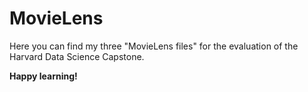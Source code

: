 # MovieLens
Here you can find my three "MovieLens files" for the evaluation of the Harvard Data Science Capstone.

**Happy learning!**
